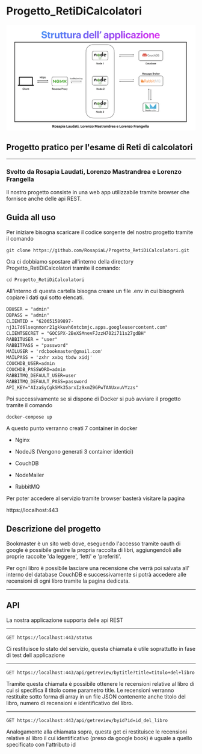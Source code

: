 # Progetto_RetiDiCalcolatori

![schema](./fotoschema.png)

## Progetto pratico per l'esame di Reti di calcolatori

---
### Svolto da Rosapia Laudati, Lorenzo Mastrandrea e Lorenzo Frangella

Il nostro progetto consiste in una web app utilizzabile tramite browser che fornisce anche delle api REST.



## Guida all uso

Per iniziare bisogna scaricare il codice sorgente del nostro progetto tramite il comando

```
git clone https://github.com/RosapiaL/Progetto_RetiDiCalcolatori.git
```
Ora ci dobbiamo spostare all'interno della directory Progetto_RetiDiCalcolatori tramite il comando:
```
cd Progetto_RetiDiCalcolatori
```
All'interno di questa cartella bisogna creare un file .env in cui bisognerà copiare i dati qui sotto elencati.
```
DBUSER = "admin"
DBPASS = "admin"
CLIENTID = "620651589897-nj3i7d6lseqnmonr21gkkuvh6ntcbmjc.apps.googleusercontent.com"
CLIENTSECRET = "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"
RABBITUSER = "user"
RABBITPASS = "password"
MAILUSER = 'rdcbookmaster@gmail.com'
MAILPASS = 'zxhr xxbq tbdw xidj'
COUCHDB_USER=admin
COUCHDB_PASSWORD=admin
RABBITMQ_DEFAULT_USER=user
RABBITMQ_DEFAULT_PASS=password
API_KEY="AIzaSyCgkSMk35arxIz9xmZ9GPwTAAUxvuVYzzs"
```
Poi successivamente se si dispone di Docker si può avviare il progetto tramite il comando

```
docker-compose up
```

A questo punto verranno creati 7 container in docker

* Nginx

* NodeJS (Vengono generati 3 container identici)

* CouchDB

* NodeMailer

* RabbitMQ

Per poter accedere al servizio tramite browser basterà visitare la pagina 

https://localhost:443

## Descrizione del progetto

Bookmaster è un sito web dove, eseguendo l'accesso tramite oauth di google è possibile gestire la propria raccolta di libri, aggiungendoli alle proprie raccolte 'da leggere', 'letti' e 'preferiti'.

Per ogni libro è possibile lasciare una recensione che verrà poi salvata all' interno del database CouchDB e successivamente si potrà accedere alle recensioni di ogni libro tramite la pagina dedicata.

---

## API

La nostra applicazione supporta delle api REST

---

```
GET https://localhost:443/status
````
Ci restituisce lo stato del servizio, questa chiamata è utile soprattutto in fase di test dell applicazione

---

```
GET https://localhost:443/api/getreview/bytitle?title=titolo+del+libro
````

Tramite questa chiamata è possibile ottenere le recensioni relative al libro di cui si specifica il titolo come parametro title. Le recensioni verranno restituite sotto forma di array in un file JSON contenente anche titolo del libro, numero di recensioni e identificativo del libro.

---

```
GET https://localhost:443/api/getreview/byid?id=id_del_libro
````

Analogamente alla chiamata sopra, questa get ci restituisce le recensioni relative al libro il cui identificativo (preso da google book) è uguale a quello specificato con l'attributo id

